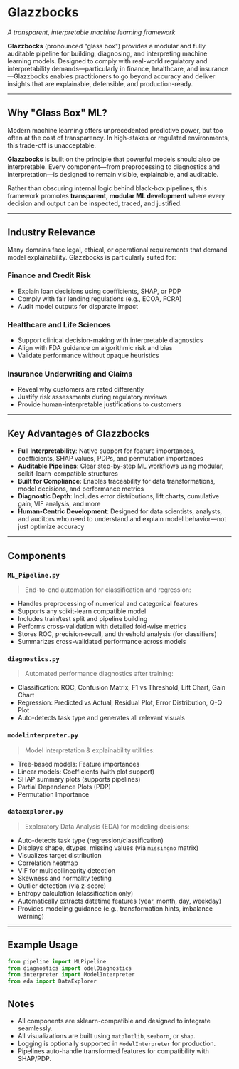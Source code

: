 
# Glazzbocks

_A transparent, interpretable machine learning framework_

**Glazzbocks** (pronounced "glass box") provides a modular and fully auditable pipeline for building, diagnosing, and interpreting machine learning models. Designed to comply with real-world regulatory and interpretability demands—particularly in finance, healthcare, and insurance—Glazzbocks enables practitioners to go beyond accuracy and deliver insights that are explainable, defensible, and production-ready.

---

## Why "Glass Box" ML?

Modern machine learning offers unprecedented predictive power, but too often at the cost of transparency. In high-stakes or regulated environments, this trade-off is unacceptable.

**Glazzbocks** is built on the principle that powerful models should also be interpretable. Every component—from preprocessing to diagnostics and interpretation—is designed to remain visible, explainable, and auditable.

Rather than obscuring internal logic behind black-box pipelines, this framework promotes **transparent, modular ML development** where every decision and output can be inspected, traced, and justified.

---

## Industry Relevance

Many domains face legal, ethical, or operational requirements that demand model explainability. Glazzbocks is particularly suited for:

### Finance and Credit Risk
- Explain loan decisions using coefficients, SHAP, or PDP
- Comply with fair lending regulations (e.g., ECOA, FCRA)
- Audit model outputs for disparate impact

### Healthcare and Life Sciences
- Support clinical decision-making with interpretable diagnostics
- Align with FDA guidance on algorithmic risk and bias
- Validate performance without opaque heuristics

### Insurance Underwriting and Claims
- Reveal why customers are rated differently
- Justify risk assessments during regulatory reviews
- Provide human-interpretable justifications to customers

---

## Key Advantages of Glazzbocks

- **Full Interpretability**: Native support for feature importances, coefficients, SHAP values, PDPs, and permutation importances
- **Auditable Pipelines**: Clear step-by-step ML workflows using modular, scikit-learn-compatible structures
- **Built for Compliance**: Enables traceability for data transformations, model decisions, and performance metrics
- **Diagnostic Depth**: Includes error distributions, lift charts, cumulative gain, VIF analysis, and more
- **Human-Centric Development**: Designed for data scientists, analysts, and auditors who need to understand and explain model behavior—not just optimize accuracy

---

## Components

### `ML_Pipeline.py`
> End-to-end automation for classification and regression:
- Handles preprocessing of numerical and categorical features
- Supports any scikit-learn compatible model
- Includes train/test split and pipeline building
- Performs cross-validation with detailed fold-wise metrics
- Stores ROC, precision-recall, and threshold analysis (for classifiers)
- Summarizes cross-validated performance across models

### `diagnostics.py`
> Automated performance diagnostics after training:
- Classification: ROC, Confusion Matrix, F1 vs Threshold, Lift Chart, Gain Chart
- Regression: Predicted vs Actual, Residual Plot, Error Distribution, Q-Q Plot
- Auto-detects task type and generates all relevant visuals

### `modelinterpreter.py`
> Model interpretation & explainability utilities:
- Tree-based models: Feature importances
- Linear models: Coefficients (with plot support)
- SHAP summary plots (supports pipelines)
- Partial Dependence Plots (PDP)
- Permutation Importance

### `dataexplorer.py`
> Exploratory Data Analysis (EDA) for modeling decisions:
- Auto-detects task type (regression/classification)
- Displays shape, dtypes, missing values (via `missingno` matrix)
- Visualizes target distribution
- Correlation heatmap
- VIF for multicollinearity detection
- Skewness and normality testing
- Outlier detection (via z-score)
- Entropy calculation (classification only)
- Automatically extracts datetime features (year, month, day, weekday)
- Provides modeling guidance (e.g., transformation hints, imbalance warning)

---

## Example Usage

```python
from pipeline import MLPipeline
from diagnostics import odelDiagnostics
from interpreter import ModelInterpreter
from eda import DataExplorer
```

## Notes

- All components are sklearn-compatible and designed to integrate seamlessly.
- All visualizations are built using `matplotlib`, `seaborn`, or `shap`.
- Logging is optionally supported in `ModelInterpreter` for production.
- Pipelines auto-handle transformed features for compatibility with SHAP/PDP.
